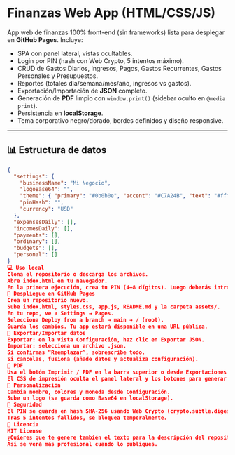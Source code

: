 # Finanzas Web App (HTML/CSS/JS)

App web de finanzas 100% front-end (sin frameworks) lista para desplegar en **GitHub Pages**. Incluye:

- SPA con panel lateral, vistas ocultables.  
- Login por PIN (hash con Web Crypto, 5 intentos máximo).  
- CRUD de Gastos Diarios, Ingresos, Pagos, Gastos Recurrentes, Gastos Personales y Presupuestos.  
- Reportes (totales día/semana/mes/año, ingresos vs gastos).  
- Exportación/Importación de **JSON** completo.  
- Generación de **PDF** limpio con `window.print()` (sidebar oculto en `@media print`).  
- Persistencia en **localStorage**.  
- Tema corporativo negro/dorado, bordes definidos y diseño responsive.

---

## 📊 Estructura de datos
```json
{
  "settings": {
    "businessName": "Mi Negocio",
    "logoBase64": "",
    "theme": { "primary": "#0b0b0e", "accent": "#C7A24B", "text": "#fff" },
    "pinHash": "",
    "currency": "USD"
  },
  "expensesDaily": [],
  "incomesDaily": [],
  "payments": [],
  "ordinary": [],
  "budgets": [],
  "personal": []
}
💻 Uso local
Clona el repositorio o descarga los archivos.
Abre index.html en tu navegador.
En la primera ejecución, crea tu PIN (4–8 dígitos). Luego deberás introducirlo para acceder.
🚀 Despliegue en GitHub Pages
Crea un repositorio nuevo.
Sube index.html, styles.css, app.js, README.md y la carpeta assets/.
En tu repo, ve a Settings → Pages.
Selecciona Deploy from a branch → main → / (root).
Guarda los cambios. Tu app estará disponible en una URL pública.
🔁 Exportar/Importar datos
Exportar: en la vista Configuración, haz clic en Exportar JSON.
Importar: selecciona un archivo .json.
Si confirmas “Reemplazar”, sobrescribe todo.
Si cancelas, fusiona (añade datos y actualiza configuración).
🧾 PDF
Usa el botón Imprimir / PDF en la barra superior o desde Exportaciones en PDF.
El CSS de impresión oculta el panel lateral y los botones para generar un documento limpio.
🎨 Personalización
Cambia nombre, colores y moneda desde Configuración.
Sube un logo (se guarda como Base64 en localStorage).
🔐 Seguridad
El PIN se guarda en hash SHA-256 usando Web Crypto (crypto.subtle.digest).
Tras 5 intentos fallidos, se bloquea temporalmente.
🪪 Licencia
MIT License
¿Quieres que te genere también el texto para la descripción del repositorio de GitHub (README corto + badges)?
Así se verá más profesional cuando lo publiques.
